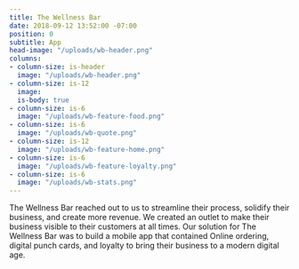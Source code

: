 ```yaml
---
title: The Wellness Bar
date: 2018-09-12 13:52:00 -07:00
position: 0
subtitle: App
head-image: "/uploads/wb-header.png"
columns:
- column-size: is-header
  image: "/uploads/wb-header.png"
- column-size: is-12
  image: 
  is-body: true
- column-size: is-6
  image: "/uploads/wb-feature-food.png"
- column-size: is-6
  image: "/uploads/wb-quote.png"
- column-size: is-12
  image: "/uploads/wb-feature-home.png"
- column-size: is-6
  image: "/uploads/wb-feature-loyalty.png"
- column-size: is-6
  image: "/uploads/wb-stats.png"
---
```


The Wellness Bar reached out to us to streamline their process, solidify their business, and create more revenue. We created an outlet to make their business visible to their customers at all times. Our solution for The Wellness Bar was to build a mobile app that contained Online ordering, digital punch cards, and loyalty to bring their business to a modern digital age.